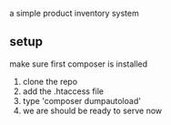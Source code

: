 a simple product inventory system

setup
-----------
make sure first composer is installed

1. clone the repo
2. add the .htaccess file
3. type 'composer dumpautoload'
4. we are should be ready to serve now